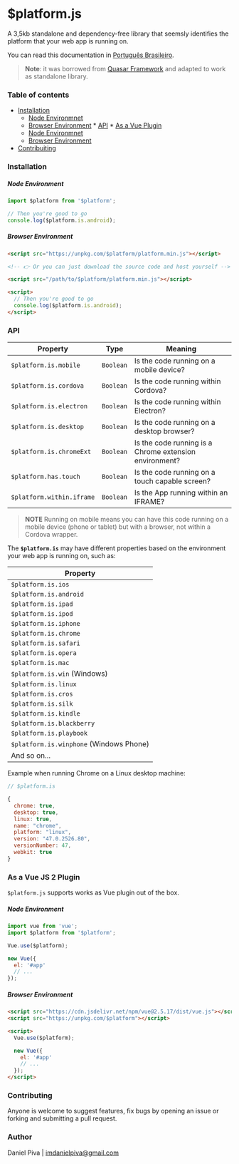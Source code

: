 # $platform.js

A 3,5kb standalone and dependency-free library that seemsly identifies the platform that your web app is running on.

You can read this documentation in [Português Brasileiro](https://github.com/imdanielpiva/).

> **Note**: it was borrowed from [Quasar Framework](https://quasar-framework.org/components/platform-detection.html) and adapted to work as standalone library.

### Table of contents

<!--ts-->
   * [Installation](#installation)
      * [Node Environmnet](#node-environment)
      * [Browser Environment](#browser-environment)
    * [API](#api)
    * [As a Vue Plugin](#as-a-vue-plugin)
      * [Node Environmnet](#node-environment-1)
      * [Browser Environment](#browser-environment-1)
   * [Contribuiting](#contributing)
<!--te-->

### Installation

##### Node Environment
```javascript
import $platform from '$platform';

// Then you're good to go
console.log($platform.is.android);
```

##### Browser Environment

```html
<script src="https://unpkg.com/$platform/platform.min.js"></script>

<!-- 👉 Or you can just download the source code and host yourself -->

<script src="/path/to/$platform/platform.min.js"></script>

<script>
  // Then you're good to go
  console.log($platform.is.android);
</script>
```

### API

| Property | Type | Meaning |
| --- | --- | --- |
| `$platform.is.mobile` | `Boolean` | Is the code running on a mobile device? |
| `$platform.is.cordova` | `Boolean` | Is the code running within Cordova? |
| `$platform.is.electron` | `Boolean` | Is the code running within Electron? |
| `$platform.is.desktop` | `Boolean` | Is the code running on a desktop browser? |
| `$platform.is.chromeExt` | `Boolean` | Is the code running is a Chrome extension environment? |
| `$platform.has.touch` | `Boolean` | Is the code running on a touch capable screen? |
| `$platform.within.iframe` | `Boolean` | Is the App running within an IFRAME? |

> **NOTE**
> Running on mobile means you can have this code running on a mobile device (phone or tablet) but with a browser, not within a Cordova wrapper.

The **`$platform.is`** may have different properties based on the environment your web app is running on, such as:

| Property |
| --- |
| `$platform.is.ios`|
| `$platform.is.android`|
| `$platform.is.ipad` |
| `$platform.is.ipod` |
| `$platform.is.iphone` |
| `$platform.is.chrome` |
| `$platform.is.safari` |
| `$platform.is.opera` |
| `$platform.is.mac` |
| `$platform.is.win` (Windows) |
| `$platform.is.linux` |
| `$platform.is.cros` |
| `$platform.is.silk` |
| `$platform.is.kindle` |
| `$platform.is.blackberry` |
| `$platform.is.playbook` |
| `$platform.is.winphone` (Windows Phone) |
| And so on...|

Example when running Chrome on a Linux desktop machine:

``` js
// $platform.is

{
  chrome: true,
  desktop: true,
  linux: true,
  name: "chrome",
  platform: "linux",
  version: "47.0.2526.80",
  versionNumber: 47,
  webkit: true
}
```

### As a Vue JS 2 Plugin
`$platform.js` supports works as Vue plugin out of the box.

##### Node Environment
```javascript
import vue from 'vue';
import $platform from '$platform';

Vue.use($platform);

new Vue({
  el: '#app'
  // ...
});
```

##### Browser Environment

```html
<script src="https://cdn.jsdelivr.net/npm/vue@2.5.17/dist/vue.js"></script>
<script src="https://unpkg.com/$platform"></script>

<script>
  Vue.use($platform);

  new Vue({
    el: '#app'
    // ...
  });
</script>
```

### Contributing
Anyone is welcome to suggest features, fix bugs by opening an issue or forking and submitting a pull request.

### Author
Daniel Piva | imdanielpiva@gmail.com